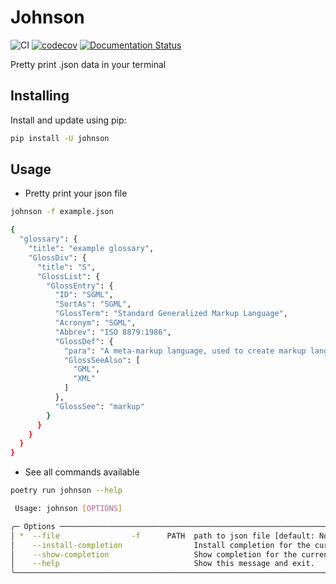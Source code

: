 # Johnson

![CI](https://github.com/sjlva/johnson/actions/workflows/pipeline.yaml/badge.svg) [![codecov](https://codecov.io/gh/sjlva/johnson/graph/badge.svg?token=VWQWIP5GCM)](https://codecov.io/gh/sjlva/johnson) [![Documentation Status](https://readthedocs.org/projects/pyjohnson/badge/?version=latest)](https://pyjohnson.readthedocs.io/en/latest/?badge=latest)

Pretty print .json data in your terminal

## Installing

Install and update using pip:

```bash
pip install -U johnson
```

## Usage

+ Pretty print your json file

```bash
johnson -f example.json
```

```bash
{
  "glossary": {
    "title": "example glossary",
    "GlossDiv": {
      "title": "S",
      "GlossList": {
        "GlossEntry": {
          "ID": "SGML",
          "SortAs": "SGML",
          "GlossTerm": "Standard Generalized Markup Language",
          "Acronym": "SGML",
          "Abbrev": "ISO 8879:1986",
          "GlossDef": {
            "para": "A meta-markup language, used to create markup languages such as DocBook.",
            "GlossSeeAlso": [
              "GML",
              "XML"
            ]
          },
          "GlossSee": "markup"
        }
      }
    }
  }
}
```

+ See all commands available

```bash
poetry run johnson --help
```

```bash
 Usage: johnson [OPTIONS]

╭─ Options ─────────────────────────────────────────────────────────────────────────────────────────────────────────────────────────╮
│ *  --file                -f      PATH  path to json file [default: None] [required]                                               │
│    --install-completion                Install completion for the current shell.                                                  │
│    --show-completion                   Show completion for the current shell, to copy it or customize the installation.           │
│    --help                              Show this message and exit.                                                                │
╰───────────────────────────────────────────────────────────────────────────────────────────────────────────────────────────────────
```



